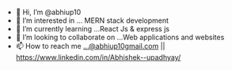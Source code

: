 - 👋 Hi, I’m @abhiup10
- 👀 I’m interested in ... MERN stack development
- 🌱 I’m currently learning ...React Js & express js
- 💞️ I’m looking to collaborate on ...Web applications and websites
- 📫 How to reach me ...@abhiup10gmail.com || https://www.linkedin.com/in/Abhishek--upadhyay/

<!---
abhiup10/abhiup10 is a ✨ special ✨ repository because its `README.md` (this file) appears on your GitHub profile.
You can click the Preview link to take a look at your changes.
--->
